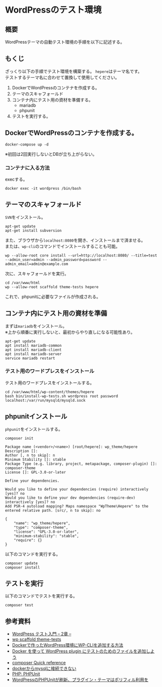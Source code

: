 # WordPressのテスト環境
## 概要
WordPressテーマの自動テスト環境の手順を以下に記述する。

## もくじ
ざっくり以下の手順でテスト環境を構築する。
`hepere`はテーマ名です。<br>
テストするテーマ名に合わせて置換して使用してください。<br>

1. DockerでWordPressのコンテナを作成する。
2. テーマのスキャフォールド
3. コンテナ内にテスト用の資材を準備する。
    - mariadb
    - phpunit
4. テストを実行する。

## DockerでWordPressのコンテナを作成する。
```
docker-compose up -d
```
※初回は2回実行しないとDBが立ち上がらない。

### コンテナに入る方法
execする。
```
docker exec -it wordpress /bin/bash
```

## テーマのスキャフォールド
`SVN`をインストール。
```
apt-get update
apt-get install subversion
```

また、ブラウザから`localhost:8080`を開き、インストールまで済ませる。<br>
または、`wp-cli`のコマンドでインストールすることも可能。<br>
```
wp --allow-root core install --url=http://localhost:8080/ --title=test --admin_user=admin --admin_password=password --admin_email=admin@example.com
```

次に、スキャフォールドを実行。

```
cd /var/www/html
wp --allow-root scaffold theme-tests hepere
```

これで、phpunitに必要なファイルが作成される。

## コンテナ内にテスト用の資材を準備
まずは`mariadb`をインストール。<br>
※上から順番に実行しないと、最初からやり直しになる可能性あり。
```
apt-get update
apt install mariadb-common
apt install mariadb-client
apt install mariadb-server
service mariadb restart
```

### テスト用のワードプレスをインストール
テスト用のワードプレスをインストールする。
```
cd /var/www/html/wp-content/themes/hepere
bash bin/install-wp-tests.sh wordpress root password localhost:/var/run/mysqld/mysqld.sock
```

## phpunitインストール
`phpunit`をインストールする。
```
composer init

Package name (<vendor>/<name>) [root/hepere]: wp_theme/hepere
Description []:
Author [, n to skip]: n
Minimum Stability []: stable
Package Type (e.g. library, project, metapackage, composer-plugin) []: composer-theme
License []: GPL-3.0-or-later

Define your dependencies.

Would you like to define your dependencies (require) interactively [yes]? no
Would you like to define your dev dependencies (require-dev) interactively [yes]? no
Add PSR-4 autoload mapping? Maps namespace "WpTheme\Hepere" to the entered relative path. [src/, n to skip]: no

{
    "name": "wp_theme/hepere",
    "type": "composer-theme",
    "license": "GPL-3.0-or-later",
    "minimum-stability": "stable",
    "require": {}
}
```

以下のコマンドを実行する。
```
composer update
composer install
```

## テストを実行
以下のコマンドでテストを実行する。
```
composer test
```

## 参考資料
- [WordPress テスト入門 – 2章 –](https://kunoichiwp.com/faq/2434)
- [wp scaffold theme-tests](https://developer.wordpress.org/cli/commands/scaffold/theme-tests/)
- [Dockerで作ったWordPress環境にWP-CLIを追加する方法](https://samurai-project.com/articles/3413)
- [Docker を使って WordPress plugin にテストのためのファイルを追加しよう](https://futureys.tokyo/lets-add-files-for-test-into-wordpress-plugin-by-docker/)
- [composer Quick reference](https://hub.docker.com/_/composer)
- [dockerからmysqlに接続できない](https://qiita.com/KOBA-RYOTA/items/3cf5070b54845e151034)
- [PHP: PHPUnit](https://make.wordpress.org/core/handbook/testing/automated-testing/phpunit/)
- [WordPressのPHPUnitが刷新、プラグイン・テーマはポリフィル利用を](https://capitalp.jp/2021/10/14/wordpres-phpunit-updated/)
